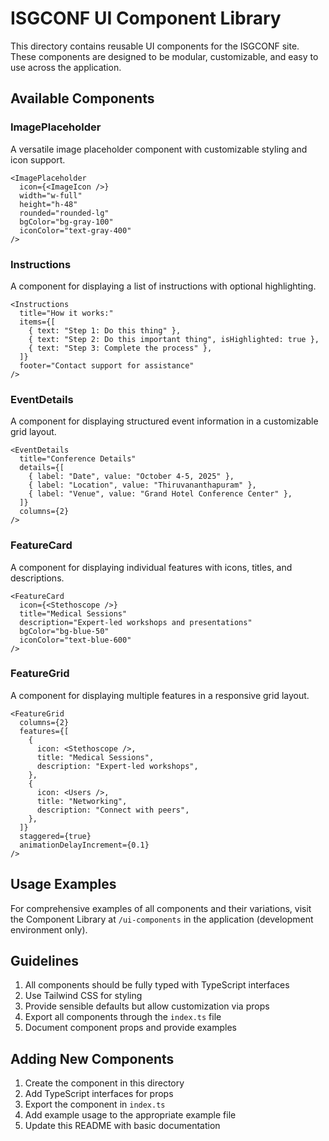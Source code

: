# ISGCONF UI Component Library

This directory contains reusable UI components for the ISGCONF site. These components are designed to be modular, customizable, and easy to use across the application.

## Available Components

### ImagePlaceholder

A versatile image placeholder component with customizable styling and icon support.

```tsx
<ImagePlaceholder
  icon={<ImageIcon />}
  width="w-full"
  height="h-48"
  rounded="rounded-lg"
  bgColor="bg-gray-100"
  iconColor="text-gray-400"
/>
```

### Instructions

A component for displaying a list of instructions with optional highlighting.

```tsx
<Instructions
  title="How it works:"
  items={[
    { text: "Step 1: Do this thing" },
    { text: "Step 2: Do this important thing", isHighlighted: true },
    { text: "Step 3: Complete the process" },
  ]}
  footer="Contact support for assistance"
/>
```

### EventDetails

A component for displaying structured event information in a customizable grid layout.

```tsx
<EventDetails
  title="Conference Details"
  details={[
    { label: "Date", value: "October 4-5, 2025" },
    { label: "Location", value: "Thiruvananthapuram" },
    { label: "Venue", value: "Grand Hotel Conference Center" },
  ]}
  columns={2}
/>
```

### FeatureCard

A component for displaying individual features with icons, titles, and descriptions.

```tsx
<FeatureCard
  icon={<Stethoscope />}
  title="Medical Sessions"
  description="Expert-led workshops and presentations"
  bgColor="bg-blue-50"
  iconColor="text-blue-600"
/>
```

### FeatureGrid

A component for displaying multiple features in a responsive grid layout.

```tsx
<FeatureGrid
  columns={2}
  features={[
    {
      icon: <Stethoscope />,
      title: "Medical Sessions",
      description: "Expert-led workshops",
    },
    {
      icon: <Users />,
      title: "Networking",
      description: "Connect with peers",
    },
  ]}
  staggered={true}
  animationDelayIncrement={0.1}
/>
```

## Usage Examples

For comprehensive examples of all components and their variations, visit the Component Library at `/ui-components` in the application (development environment only).

## Guidelines

1. All components should be fully typed with TypeScript interfaces
2. Use Tailwind CSS for styling
3. Provide sensible defaults but allow customization via props
4. Export all components through the `index.ts` file
5. Document component props and provide examples

## Adding New Components

1. Create the component in this directory
2. Add TypeScript interfaces for props
3. Export the component in `index.ts`
4. Add example usage to the appropriate example file
5. Update this README with basic documentation
